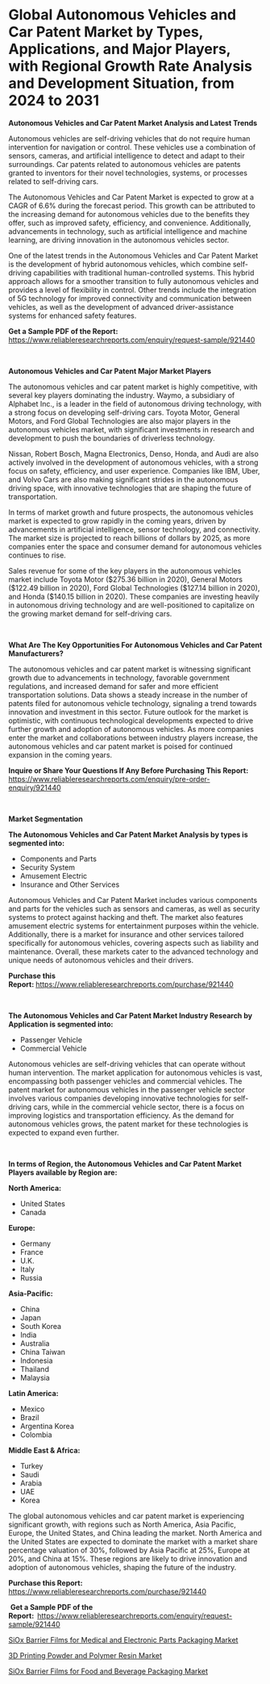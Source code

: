 <p><h1>Global Autonomous Vehicles and Car Patent Market by Types, Applications, and Major Players, with Regional Growth Rate Analysis and Development Situation, from 2024 to 2031</h1></p><p><strong>Autonomous Vehicles and Car Patent Market Analysis and Latest Trends</strong></p>
<p><p>Autonomous vehicles are self-driving vehicles that do not require human intervention for navigation or control. These vehicles use a combination of sensors, cameras, and artificial intelligence to detect and adapt to their surroundings. Car patents related to autonomous vehicles are patents granted to inventors for their novel technologies, systems, or processes related to self-driving cars.</p><p>The Autonomous Vehicles and Car Patent Market is expected to grow at a CAGR of 6.6% during the forecast period. This growth can be attributed to the increasing demand for autonomous vehicles due to the benefits they offer, such as improved safety, efficiency, and convenience. Additionally, advancements in technology, such as artificial intelligence and machine learning, are driving innovation in the autonomous vehicles sector.</p><p>One of the latest trends in the Autonomous Vehicles and Car Patent Market is the development of hybrid autonomous vehicles, which combine self-driving capabilities with traditional human-controlled systems. This hybrid approach allows for a smoother transition to fully autonomous vehicles and provides a level of flexibility in control. Other trends include the integration of 5G technology for improved connectivity and communication between vehicles, as well as the development of advanced driver-assistance systems for enhanced safety features.</p></p>
<p><strong>Get a Sample PDF of the Report:&nbsp;</strong> <a href="https://www.reliableresearchreports.com/enquiry/request-sample/921440">https://www.reliableresearchreports.com/enquiry/request-sample/921440</a></p>
<p>&nbsp;</p>
<p><strong>Autonomous Vehicles and Car Patent Major Market Players</strong></p>
<p><p>The autonomous vehicles and car patent market is highly competitive, with several key players dominating the industry. Waymo, a subsidiary of Alphabet Inc., is a leader in the field of autonomous driving technology, with a strong focus on developing self-driving cars. Toyota Motor, General Motors, and Ford Global Technologies are also major players in the autonomous vehicles market, with significant investments in research and development to push the boundaries of driverless technology.</p><p>Nissan, Robert Bosch, Magna Electronics, Denso, Honda, and Audi are also actively involved in the development of autonomous vehicles, with a strong focus on safety, efficiency, and user experience. Companies like IBM, Uber, and Volvo Cars are also making significant strides in the autonomous driving space, with innovative technologies that are shaping the future of transportation.</p><p>In terms of market growth and future prospects, the autonomous vehicles market is expected to grow rapidly in the coming years, driven by advancements in artificial intelligence, sensor technology, and connectivity. The market size is projected to reach billions of dollars by 2025, as more companies enter the space and consumer demand for autonomous vehicles continues to rise.</p><p>Sales revenue for some of the key players in the autonomous vehicles market include Toyota Motor ($275.36 billion in 2020), General Motors ($122.49 billion in 2020), Ford Global Technologies ($127.14 billion in 2020), and Honda ($140.15 billion in 2020). These companies are investing heavily in autonomous driving technology and are well-positioned to capitalize on the growing market demand for self-driving cars.</p></p>
<p>&nbsp;</p>
<p><strong>What Are The Key Opportunities For Autonomous Vehicles and Car Patent Manufacturers?</strong></p>
<p><p>The autonomous vehicles and car patent market is witnessing significant growth due to advancements in technology, favorable government regulations, and increased demand for safer and more efficient transportation solutions. Data shows a steady increase in the number of patents filed for autonomous vehicle technology, signaling a trend towards innovation and investment in this sector. Future outlook for the market is optimistic, with continuous technological developments expected to drive further growth and adoption of autonomous vehicles. As more companies enter the market and collaborations between industry players increase, the autonomous vehicles and car patent market is poised for continued expansion in the coming years.</p></p>
<p><strong>Inquire or Share Your Questions If Any Before Purchasing This Report:</strong> <a href="https://www.reliableresearchreports.com/enquiry/pre-order-enquiry/921440">https://www.reliableresearchreports.com/enquiry/pre-order-enquiry/921440</a></p>
<p>&nbsp;</p>
<p><strong>Market Segmentation</strong></p>
<p><strong>The Autonomous Vehicles and Car Patent Market Analysis by types is segmented into:</strong></p>
<p><ul><li>Components and Parts</li><li>Security System</li><li>Amusement Electric</li><li>Insurance and Other Services</li></ul></p>
<p><p>Autonomous Vehicles and Car Patent Market includes various components and parts for the vehicles such as sensors and cameras, as well as security systems to protect against hacking and theft. The market also features amusement electric systems for entertainment purposes within the vehicle. Additionally, there is a market for insurance and other services tailored specifically for autonomous vehicles, covering aspects such as liability and maintenance. Overall, these markets cater to the advanced technology and unique needs of autonomous vehicles and their drivers.</p></p>
<p><strong>Purchase this Report:&nbsp;</strong><a href="https://www.reliableresearchreports.com/purchase/921440">https://www.reliableresearchreports.com/purchase/921440</a></p>
<p>&nbsp;</p>
<p><strong>The Autonomous Vehicles and Car Patent Market Industry Research by Application is segmented into:</strong></p>
<p><ul><li>Passenger Vehicle</li><li>Commercial Vehicle</li></ul></p>
<p><p>Autonomous vehicles are self-driving vehicles that can operate without human intervention. The market application for autonomous vehicles is vast, encompassing both passenger vehicles and commercial vehicles. The patent market for autonomous vehicles in the passenger vehicle sector involves various companies developing innovative technologies for self-driving cars, while in the commercial vehicle sector, there is a focus on improving logistics and transportation efficiency. As the demand for autonomous vehicles grows, the patent market for these technologies is expected to expand even further.</p></p>
<p>&nbsp;</p>
<p><strong>In terms of Region, the Autonomous Vehicles and Car Patent Market Players available by Region are:</strong></p>
<p>
    <p> <strong> North America: </strong>
        <ul>
            <li>United States</li>
            <li>Canada</li>
        </ul>
        </p> 
    <p> <strong> Europe: </strong>
        <ul>
            <li>Germany</li>
            <li>France</li>
            <li>U.K.</li>
            <li>Italy</li>
            <li>Russia</li>
        </ul>
        </p> 
    <p> <strong> Asia-Pacific: </strong>
        <ul>
            <li>China</li>
            <li>Japan</li>
            <li>South Korea</li>
            <li>India</li>
            <li>Australia</li>
            <li>China Taiwan</li>
            <li>Indonesia</li>
            <li>Thailand</li>
            <li>Malaysia</li>
        </ul>
        </p> 
    <p> <strong> Latin America: </strong>
        <ul>
            <li>Mexico</li>
            <li>Brazil</li>
            <li>Argentina Korea</li>
            <li>Colombia</li>
        </ul>
        </p> 
    <p> <strong> Middle East & Africa: </strong>
        <ul>
            <li>Turkey</li>
            <li>Saudi</li>
            <li>Arabia</li>
            <li>UAE</li>
            <li>Korea</li>
        </ul>
    </p>
    </p>
<p><p>The global autonomous vehicles and car patent market is experiencing significant growth, with regions such as North America, Asia Pacific, Europe, the United States, and China leading the market. North America and the United States are expected to dominate the market with a market share percentage valuation of 30%, followed by Asia Pacific at 25%, Europe at 20%, and China at 15%. These regions are likely to drive innovation and adoption of autonomous vehicles, shaping the future of the industry.</p></p>
<p><strong>Purchase this Report: </strong><a href="https://www.reliableresearchreports.com/purchase/921440">https://www.reliableresearchreports.com/purchase/921440</a></p>
<p>&nbsp;<strong>Get a Sample PDF of the Report:&nbsp;&nbsp;</strong><a href="https://www.reliableresearchreports.com/enquiry/request-sample/921440">https://www.reliableresearchreports.com/enquiry/request-sample/921440</a></p>
<p><strong></strong></p>
<p><p><a href="https://view.publitas.com/reportprime-1/siox-barrier-films-for-medical-and-electronic-parts-packaging-market-size-2023-2030-global-industrial-analysis-key-geographical-regions-market-share-top-key-players-product-types-and-forecast-research-report/">SiOx Barrier Films for Medical and Electronic Parts Packaging Market</a></p><p><a href="https://view.publitas.com/reportprime-1/3d-printing-powder-and-polymer-resin-market-size-and-examines-its-market-scope-with-a-primary-focus-on-growth-opportunities-and-forecasted-trends-spanning-from-2023-to-2030/">3D Printing Powder and Polymer Resin Market</a></p><p><a href="https://view.publitas.com/reportprime-1/siox-barrier-films-for-food-and-beverage-packaging-market-analysis-examines-its-scope-on-growth-opportunities-and-forecasted-trends-spanning-from-2023-to-2030/">SiOx Barrier Films for Food and Beverage Packaging Market</a></p></p>